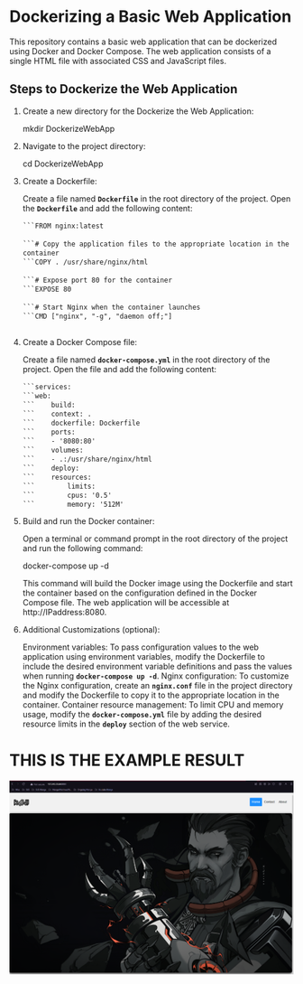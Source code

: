 # Dockerizing a Basic Web Application

This repository contains a basic web application that can be dockerized using Docker and Docker Compose. The web application consists of a single HTML file with associated CSS and JavaScript files.

## Steps to Dockerize the Web Application

1. Create a new directory for the Dockerize the Web Application:

    mkdir DockerizeWebApp

2. Navigate to the project directory:

    cd DockerizeWebApp

3. Create a Dockerfile:

    Create a file named **`Dockerfile`** in the root directory of the project. Open the **`Dockerfile`** and add the following content:

    ```# Use an official Nginx runtime as the base image
    ```FROM nginx:latest

    ```# Copy the application files to the appropriate location in the container
    ```COPY . /usr/share/nginx/html

    ```# Expose port 80 for the container
    ```EXPOSE 80

    ```# Start Nginx when the container launches
    ```CMD ["nginx", "-g", "daemon off;"]


4. Create a Docker Compose file:

    Create a file named **`docker-compose.yml`** in the root directory of the project. Open the file and add the following content:

    ```version: '3'
    ```services:
    ```web:
    ```    build:
    ```    context: .
    ```    dockerfile: Dockerfile
    ```    ports:
    ```    - '8080:80'
    ```    volumes:
    ```    - .:/usr/share/nginx/html
    ```    deploy:
    ```    resources:
    ```        limits:
    ```        cpus: '0.5'
    ```        memory: '512M'

5. Build and run the Docker container:

    Open a terminal or command prompt in the root directory of the project and run the following command:

    docker-compose up -d

    This command will build the Docker image using the Dockerfile and start the container based on the configuration defined in the Docker Compose file. The web application will be accessible at http://IPaddress:8080.

6. Additional Customizations (optional):

    Environment variables: To pass configuration values to the web application using environment variables, modify the Dockerfile to include the desired environment variable definitions and pass the values when running **`docker-compose up -d`**.
    Nginx configuration: To customize the Nginx configuration, create an **`nginx.conf`** file in the project directory and modify the Dockerfile to copy it to the appropriate location in the container.
    Container resource management: To limit CPU and memory usage, modify the **`docker-compose.yml`** file by adding the desired resource limits in the **`deploy`** section of the web service.
    
    
    
# THIS IS THE EXAMPLE RESULT
![Example Image](DockerWebNginx.png)
